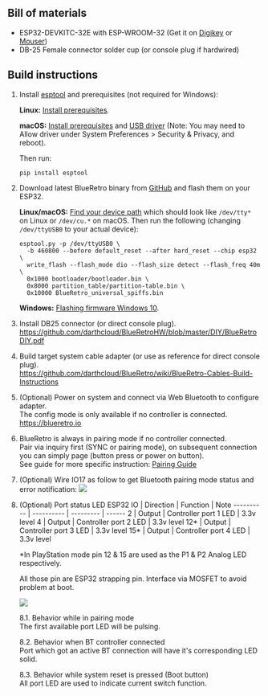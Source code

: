 ## Bill of materials
* ESP32-DEVKITC-32E with ESP-WROOM-32 (Get it on [Digikey](https://www.digikey.com/en/products/detail/espressif-systems/ESP32-DEVKITC-32E/12091810?s=N4IgTCBcDaIKYGcAOBmMBaAJnAbgawEsAXAY3TThAF0BfIA) or [Mouser](https://www.mouser.com/ProductDetail/Espressif-Systems/ESP32-DevKitC-32E?qs=sGAEpiMZZMv0NwlthflBi3XYxq%252BTapwyHnR2%2FrAf4bY%3D))
* DB-25 Female connector solder cup (or console plug if hardwired)

## Build instructions

1. Install [esptool](https://github.com/espressif/esptool) and prerequisites (not required for Windows):

    **Linux:** [Install prerequisites](https://docs.espressif.com/projects/esp-idf/en/latest/esp32/get-started/linux-setup.html).
    
    **macOS:** [Install prerequisites](https://docs.espressif.com/projects/esp-idf/en/latest/esp32/get-started/macos-setup.html) and [USB driver](https://www.silabs.com/developers/usb-to-uart-bridge-vcp-drivers) (Note: You may need to Allow driver under System Preferences > Security & Privacy, and reboot).

    Then run:
    
     ```
     pip install esptool
     ```
  
2. Download latest BlueRetro binary from [GitHub](https://github.com/darthcloud/BlueRetro/releases) and flash them on your ESP32.

    **Linux/macOS:**
    [Find your device path](https://docs.espressif.com/projects/esp-idf/en/latest/esp32/get-started/establish-serial-connection.html) which should look like `/dev/tty*` on Linux or `/dev/cu.*` on macOS. Then run the following (changing `/dev/ttyUSB0` to your actual device):
  
    ```
    esptool.py -p /dev/ttyUSB0 \
      -b 460800 --before default_reset --after hard_reset --chip esp32 \
      write_flash --flash_mode dio --flash_size detect --flash_freq 40m \
      0x1000 bootloader/bootloader.bin \
      0x8000 partition_table/partition-table.bin \
      0x10000 BlueRetro_universal_spiffs.bin
    ```
    
    **Windows:**
    [Flashing firmware Windows 10](https://github.com/darthcloud/BlueRetro/wiki/Flashing-firmware-Windows-10).

3. Install DB25 connector (or direct console plug).\
https://github.com/darthcloud/BlueRetroHW/blob/master/DIY/BlueRetroDIY.pdf

4. Build target system cable adapter (or use as reference for direct console plug).\
https://github.com/darthcloud/BlueRetro/wiki/BlueRetro-Cables-Build-Instructions

5. (Optional) Power on system and connect via Web Bluetooth to configure adapter.\
   The config mode is only available if no controller is connected. \
https://blueretro.io

6. BlueRetro is always in pairing mode if no controller connected.\
   Pair via inquiry first (SYNC or pairing mode), on subsequent connection you can simply page (button press or power on button).\
   See guide for more specific instruction: [Pairing Guide](https://github.com/darthcloud/BlueRetro/wiki/Controller-pairing-guide)

7. (Optional) Wire IO17 as follow to get Bluetooth pairing mode status and error notification:
   ![](img/led_io17.png)

8. (Optional) Port status LED
   ESP32 IO | Direction | Function | Note
   ---------- | ---------- | --------- | ------
   2 | Output | Controller port 1 LED | 3.3v level
   4 | Output | Controller port 2 LED | 3.3v level
   12* | Output | Controller port 3 LED | 3.3v level
   15* | Output | Controller port 4 LED | 3.3v level

   *In PlayStation mode pin 12 & 15 are used as the P1 & P2 Analog LED respectively.

   All those pin are ESP32 strapping pin. Interface via MOSFET to avoid problem at boot.

   ![](img/port_led.png)

   8.1. Behavior while in pairing mode\
        The first available port LED will be pulsing.

   8.2. Behavior when BT controller connected\
        Port which got an active BT connection will have it's corresponding LED solid.

   8.3. Behavior while system reset is pressed (Boot button)\
        All port LED are used to indicate current switch function.
